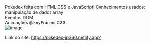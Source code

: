 Pokedex feita com HTML,CSS e JavaScript!
Conhecimentos usados:
manipulação de dados array<br>
Eventos DOM<br>
Animações @keyFrames CSS.
<br>
![image](https://github.com/Jp-Cardoso360/pokedex/assets/141683330/874e9001-277e-480c-9046-38eada4c7017)


Link do site: https://pokedex-jp360.netlify.app/
